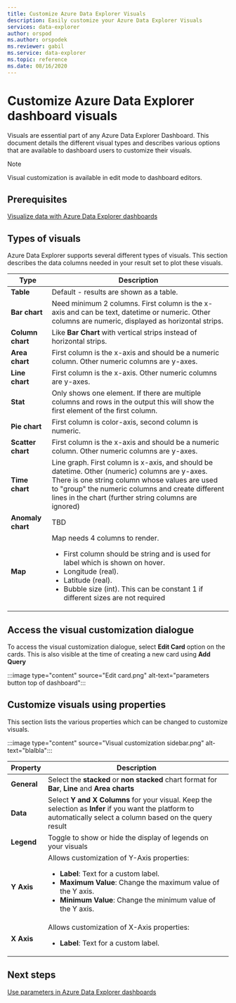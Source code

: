 ```yaml
---
title: Customize Azure Data Explorer Visuals
description: Easily customize your Azure Data Explorer Visuals
services: data-explorer
author: orspod
ms.author: orspodek
ms.reviewer: gabil
ms.service: data-explorer
ms.topic: reference
ms.date: 08/16/2020
---
```


# Customize Azure Data Explorer dashboard visuals

Visuals are essential part of any Azure Data Explorer Dashboard. This document details the different visual types and describes various options that are available to dashboard users to customize their visuals.

> [!NOTE]
> Visual customization is available in edit mode to dashboard editors.

## Prerequisites

[Visualize data with Azure Data Explorer dashboards](azure-data-explorer-dashboards.md)

## Types of visuals

Azure Data Explorer supports several different types of visuals. This section describes the data columns needed in your result set to plot these visuals.

|Type  |Description |
|---------|---------|
|**Table**    |    Default - results are shown as a table.   |
|**Bar chart**    |   Need minimum 2 columns. First column is the x-axis and can be text, datetime or numeric. Other columns are numeric, displayed as horizontal strips.   |
|**Column chart**    |   Like **Bar Chart** with vertical strips instead of horizontal strips.   |
|**Area chart**     |   First column is the x-axis and should be a numeric column. Other numeric columns are y-axes.      |
|**Line chart**     |     First column is the x-axis. Other numeric columns are y-axes.     |
|**Stat**     |    Only shows one element. If there are multiple columns and rows in the output this will show the first element of the first column.     |
|**Pie chart**     |    First column is color-axis, second column is numeric.     |
|**Scatter chart**     |    First column is the x-axis and should be a numeric column. Other numeric columns are y-axes.     |
|**Time chart**     |    Line graph. First column is x-axis, and should be datetime. Other (numeric) columns are y-axes. There is one string column whose values are used to "group" the numeric columns and create different lines in the chart (further string columns are ignored)     |
|**Anomaly chart**     |    TBD     |
|**Map**     |    Map needs 4 columns to render. <ul><li>First column should be string and is used for label which is shown on hover.</li><li>Longitude (real).</li><li>Latitude (real).</li><li>Bubble size (int). This can be constant 1 if different sizes are not required</li>   |

## Access the visual customization dialogue

To access the visual customization dialogue, select **Edit Card** option on the cards. This is also visible at the time of creating a new card using **Add Query**

:::image type="content" source="Edit card.png" alt-text="parameters button top of dashboard":::

## Customize visuals using properties

This section lists the various properties which can be changed to customize visuals.

:::image type="content" source="Visual customization sidebar.png" alt-text="blalbla":::

|Property  |Description |
|---------|---------|
|**General**    |    Select the **stacked** or **non stacked** chart format for **Bar**, **Line** and **Area charts**   |
|**Data**    |   Select **Y and X Columns** for your visual. Keep the selection as **Infer** if you want the platform to automatically select a column based on the query result    |
|**Legend**    |   Toggle to show or hide the display of legends on your visuals   |
|**Y Axis**     |   Allows customization of Y-Axis properties: <ul><li>**Label**: Text for a custom label. </li><li>**Maximum Value**: Change the maximum value of the Y axis.  </li><li>**Minimum Value**: Change the minimum value of the Y axis.  </li></ul>      |
|**X Axis**     |    Allows customization of X-Axis properties: <ul><li>**Label**: Text for a custom label. </li>     |

## Next steps

[Use parameters in Azure Data Explorer dashboards](../../Source/repos/dataexplorer-docs-pr/data-explorer/dashboard-parameters.md)